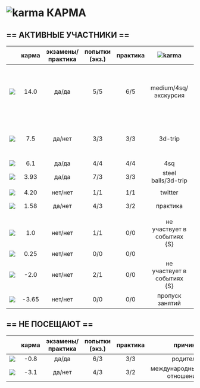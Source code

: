  ![karma](https://github.com/soda-io/Hacks-and-Tips/blob/master/img/Karma/Karma_V3.png?raw=10) КАРМА
===
  
## == АКТИВНЫЕ УЧАСТНИКИ ==
  
|                                                                                                    |     карма     | экзамены/практика |  попытки (экз.) | практика |     ![karma](https://github.com/soda-io/Hacks-and-Tips/blob/master/img/Karma/Karma_V3.png?raw=10)    |   бейджи    |
|----------------------------------------------------------------------------------------------------|:-------------:|:-----------------:|:---------------:|:--------:|:--------:|--------------:|
| [![](https://avatars1.githubusercontent.com/u/4226210?s=40)](https://github.com/SherozKarimov)     |   14.0       |        да/да      |       5/5       |   6/5    |  medium/4sq/экскурсия   |![photo](../img/bages/exams.png) ![photo](https://github.com/soda-io/Hacks-and-Tips/blob/master/img/bages/praktika.png?) ![photo](https://github.com/soda-io/Hacks-and-Tips/blob/master/img/bages/Foursquare.png) ![photo](https://github.com/soda-io/Hacks-and-Tips/blob/master/img/bages/Github.png) ![photo](https://github.com/soda-io/Hacks-and-Tips/blob/master/img/bages/Medium.png) ![photo](https://github.com/soda-io/Hacks-and-Tips/blob/master/img/bages/Terminal.png) ![photo](https://github.com/soda-io/Hacks-and-Tips/blob/master/img/bages/Twitter.png)    |
| [![](https://avatars0.githubusercontent.com/u/3833771?s=40)](https://github.com/PavelShalaginov)   |   7.5    |        да/нет     |       3/3       |   3/3    |  3d-trip       |![photo](https://github.com/soda-io/Hacks-and-Tips/blob/master/img/bages/exams.png) ![photo](https://github.com/soda-io/Hacks-and-Tips/blob/master/img/bages/praktika.png)  ![photo](https://github.com/soda-io/Hacks-and-Tips/blob/master/img/bages/Github.png)  ![photo](https://github.com/soda-io/Hacks-and-Tips/blob/master/img/bages/Terminal.png) ![photo](https://github.com/soda-io/Hacks-and-Tips/blob/master/img/bages/Twitter.png)     |
| [![](https://avatars2.githubusercontent.com/u/3838734?s=40)](https://github.com/MaximLoguncov)     |   6.1        |        да/да      |       4/4       |   4/4    | 4sq |       |![photo](https://github.com/soda-io/Hacks-and-Tips/blob/master/img/bages/exams.png) ![photo](https://github.com/soda-io/Hacks-and-Tips/blob/master/img/bages/praktika.png)  ![photo](https://github.com/soda-io/Hacks-and-Tips/blob/master/img/bages/Foursquare.png) ![photo](https://github.com/soda-io/Hacks-and-Tips/blob/master/img/bages/Github.png)  ![photo](https://github.com/soda-io/Hacks-and-Tips/blob/master/img/bages/Terminal.png) ![photo](https://github.com/soda-io/Hacks-and-Tips/blob/master/img/bages/Twitter.png)   |
| [![](https://avatars2.githubusercontent.com/u/5991448?s=40)](https://github.com/DmitryShiukaev)    |   3.93        |        да/да      |       7/3       |   3/3    | steel balls/3d-trip |       |![photo](https://github.com/soda-io/Hacks-and-Tips/blob/master/img/bages/exams.png) ![photo](https://github.com/soda-io/Hacks-and-Tips/blob/master/img/bages/praktika.png)  ![photo](https://github.com/soda-io/Hacks-and-Tips/blob/master/img/bages/Github.png)  ![photo](https://github.com/soda-io/Hacks-and-Tips/blob/master/img/bages/Terminal.png) ![photo](https://github.com/soda-io/Hacks-and-Tips/blob/master/img/bages/Twitter.png)      |
                   |                 |          |               |       |
| [![](https://avatars2.githubusercontent.com/u/6639503?s=40)](https://github.com/leonidprokopovich) |   4.20   |        нет/нет    |       1/1       |   1/1    |  twitter | ![photo](https://github.com/soda-io/Hacks-and-Tips/blob/master/img/bages/Twitter.png)       |
| [![](https://avatars1.githubusercontent.com/u/6498865?s=40)](https://github.com/MishaRubnicov)     |   1.58   |        да/нет     |       4/3       |   3/2    |  практика     | ![photo](https://github.com/soda-io/Hacks-and-Tips/blob/master/img/bages/Twitter.png) ![photo](https://github.com/soda-io/Hacks-and-Tips/blob/master/img/bages/Github.png)      |
|                                                                                                    |               |                   |                 |          |               |       |
| [![](https://avatars0.githubusercontent.com/u/6568321?s=40)](https://github.com/TanyaPetrova)      |  1.0   |        нет/нет    |       1/1       |   0/0    |  не участвует в событиях {S} |       |
| [![](https://avatars0.githubusercontent.com/u/6037393?s=40)](https://github.com/VictorPetukhov)    |   0.25 |        нет/нет    |       0/0       |   0/0    |  |       |
| [![](https://avatars2.githubusercontent.com/u/6450286?s=40)](https://github.com/NikitaGolub)       |  -2.0   |        нет/нет    |       2/1       |   0/0    |  не участвует в событиях {S} |       |
| [![](https://avatars0.githubusercontent.com/u/6639543?s=40)](https://github.com/EgorDergaew)       |  -3.65 |        нет/нет    |       0/0       |   0/0    | пропуск занятий |       |
  
  
  
  
## == НЕ ПОСЕЩАЮТ ==
  
|                                                                                                    |     карма     | экзамены/практика |  попытки (экз.) | практика | причина    |
|----------------------------------------------------------------------------------------------------|:-------------:|:-----------------:|:---------------:|:--------:|--------------:|
| [![](https://avatars3.githubusercontent.com/u/4639509?s=40)](https://github.com/ArtemKvadzba)      |  -0.8        |        да/да      |       6/3       |   3/3    |   родители    |
| [![](https://avatars1.githubusercontent.com/u/6061182?s=40)](https://github.com/GeorgeOvchinnikov) |  -3.1        |        да/нет     |       4/3       |   3/2    |    международные отношения     |
